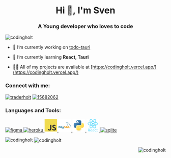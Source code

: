 <h1 align="center">Hi 👋, I'm Sven</h1>
<h3 align="center">A Young developer who loves to code</h3>

<p align="left"> <img src="https://komarev.com/ghpvc/?username=codingholt&label=Profile%20views&color=0e75b6&style=flat" alt="codingholt" /> </p>

- 🔭 I’m currently working on [todo-tauri](https://github.com/codingholt/todo-tauri)

- 🌱 I’m currently learning **React, Tauri**

- 👨‍💻 All of my projects are available at [https://codingholt.vercel.app/](https://codingholt.vercel.app/)

<h3 align="left">Connect with me:</h3>
<p align="left">
<a href="https://twitter.com/traderholt" target="blank"><img align="center" src="https://raw.githubusercontent.com/rahuldkjain/github-profile-readme-generator/master/src/images/icons/Social/twitter.svg" alt="traderholt" height="30" width="40" /></a>
<a href="https://stackoverflow.com/users/15682062" target="blank"><img align="center" src="https://raw.githubusercontent.com/rahuldkjain/github-profile-readme-generator/master/src/images/icons/Social/stack-overflow.svg" alt="15682062" height="30" width="40" /></a>
</p>

<h3 align="left">Languages and Tools:</h3>
<p align="left"> <a href="https://www.figma.com/" target="_blank" rel="noreferrer"> <img src="https://www.vectorlogo.zone/logos/figma/figma-icon.svg" alt="figma" width="40" height="40"/> </a> <a href="https://heroku.com" target="_blank" rel="noreferrer"> <img src="https://www.vectorlogo.zone/logos/heroku/heroku-icon.svg" alt="heroku" width="40" height="40"/> </a> <a href="https://developer.mozilla.org/en-US/docs/Web/JavaScript" target="_blank" rel="noreferrer"> <img src="https://raw.githubusercontent.com/devicons/devicon/master/icons/javascript/javascript-original.svg" alt="javascript" width="40" height="40"/> </a> <a href="https://www.mysql.com/" target="_blank" rel="noreferrer"> <img src="https://raw.githubusercontent.com/devicons/devicon/master/icons/mysql/mysql-original-wordmark.svg" alt="mysql" width="40" height="40"/> </a> <a href="https://www.python.org" target="_blank" rel="noreferrer"> <img src="https://raw.githubusercontent.com/devicons/devicon/master/icons/python/python-original.svg" alt="python" width="40" height="40"/> </a> <a href="https://reactjs.org/" target="_blank" rel="noreferrer"> <img src="https://raw.githubusercontent.com/devicons/devicon/master/icons/react/react-original-wordmark.svg" alt="react" width="40" height="40"/> </a> <a href="https://www.sqlite.org/" target="_blank" rel="noreferrer"> <img src="https://www.vectorlogo.zone/logos/sqlite/sqlite-icon.svg" alt="sqlite" width="40" height="40"/> </a> </p>

<p><img align="left" src="https://github-readme-stats.vercel.app/api/top-langs?username=codingholt&show_icons=true&locale=en" alt="codingholt" /></p>

<p>&nbsp;<img align="center" src="https://github-readme-stats.vercel.app/api?username=codingholt&show_icons=true&locale=en" alt="codingholt" /></p>

<p><img align="right" src="https://github-readme-streak-stats.herokuapp.com/?user=codingholt&" alt="codingholt" /></p>

